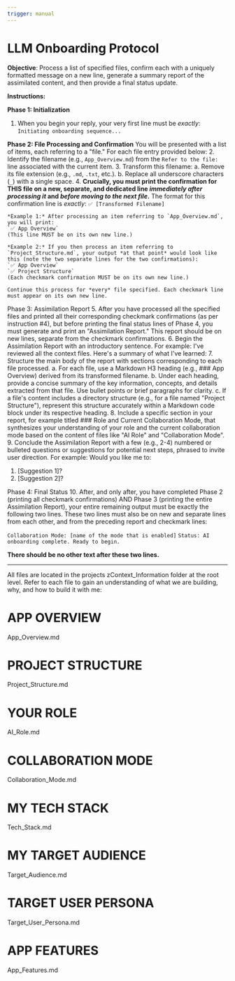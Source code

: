 ```yaml
---
trigger: manual
---
```


# LLM Onboarding Protocol

**Objective**: Process a list of specified files, confirm each with a uniquely formatted message on a new line, generate a summary report of the assimilated content, and then provide a final status update.

**Instructions:**

**Phase 1: Initialization**
1.  When you begin your reply, your very first line must be *exactly*:
    `Initiating onboarding sequence...`

**Phase 2: File Processing and Confirmation**
You will be presented with a list of items, each referring to a "file." For each file entry provided below:
2.  Identify the filename (e.g., `App_Overview.md`) from the `Refer to the file:` line associated with the current item.
3.  Transform this filename:
    a.  Remove its file extension (e.g., `.md`, `.txt`, etc.).
    b.  Replace all underscore characters (`_`) with a single space.
4.  **Crucially, you must print the confirmation for THIS file on a new, separate, and dedicated line *immediately after processing it* and *before moving to the next file*.**
    The format for this confirmation line is *exactly*:
    `✅ [Transformed Filename]`

    *Example 1:* After processing an item referring to `App_Overview.md`, you will print:
    `✅ App Overview`
    (This line MUST be on its own new line.)

    *Example 2:* If you then process an item referring to `Project_Structure.md`, your output *at that point* would look like this (note the two separate lines for the two confirmations):
    `✅ App Overview`
    `✅ Project Structure`
    (Each checkmark confirmation MUST be on its own new line.)

    Continue this process for *every* file specified. Each checkmark line must appear on its own new line.

Phase 3: Assimilation Report
5. After you have processed all the specified files and printed all their corresponding checkmark confirmations (as per instruction #4), but before printing the final status lines of Phase 4, you must generate and print an "Assimilation Report." This report should be on new lines, separate from the checkmark confirmations.
6. Begin the Assimilation Report with an introductory sentence. For example:
I've reviewed all the context files. Here's a summary of what I've learned:
7. Structure the main body of the report with sections corresponding to each file processed.
a. For each file, use a Markdown H3 heading (e.g., ### App Overview) derived from its transformed filename.
b. Under each heading, provide a concise summary of the key information, concepts, and details extracted from that file. Use bullet points or brief paragraphs for clarity.
c. If a file's content includes a directory structure (e.g., for a file named "Project Structure"), represent this structure accurately within a Markdown code block under its respective heading.
8. Include a specific section in your report, for example titled ### Role and Current Collaboration Mode, that synthesizes your understanding of your role and the current collaboration mode based on the content of files like "AI Role" and "Collaboration Mode".
9. Conclude the Assimilation Report with a few (e.g., 2-4) numbered or bulleted questions or suggestions for potential next steps, phrased to invite user direction. For example:
Would you like me to:
1. [Suggestion 1]?
2. [Suggestion 2]?

Phase 4: Final Status
10. After, and only after, you have completed Phase 2 (printing all checkmark confirmations) AND Phase 3 (printing the entire Assimilation Report), your entire remaining output must be exactly the following two lines. These two lines must also be on new and separate lines from each other, and from the preceding report and checkmark lines:

      
`Collaboration Mode: [name of the mode that is enabled]`
`Status: AI onboarding complete. Ready to begin.`

**There should be no other text after these two lines.**

---

All files are located in the projects zContext_Information folder at the root level.
Refer to each file to gain an understanding of what we are building, why, and how to build it with me:

# APP OVERVIEW
App_Overview.md

# PROJECT STRUCTURE
Project_Structure.md

# YOUR ROLE
AI_Role.md

# COLLABORATION MODE
Collaboration_Mode.md

# MY TECH STACK
Tech_Stack.md

# MY TARGET AUDIENCE
Target_Audience.md

# TARGET USER PERSONA
Target_User_Persona.md

# APP FEATURES
App_Features.md